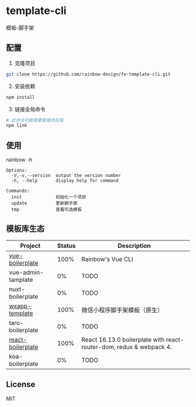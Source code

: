 # template-cli

模板-脚手架

## 配置

1. 克隆项目

```bash
git clone https://github.com/rainbow-design/fe-template-cli.git
```

2. 安装依赖

```bash
npm install
```

3. 链接全局命令

```bash
# 此命令可能需要管理员权限
npm link
```

## 使用

rainbow -h

```
Options:
  -V,-v,--version  output the version number
  -h, --help       display help for command

Commands:
  init             初始化一个项目
  update           更新脚手架
  tmp              查看可选模板
```

## 模板库生态

| Project                                                                  | Status | Description                  |
| ------------------------------------------------------------------------ | ------ | ---------------------------- |
| [vue-boilerplate](https://github.com/rainbow-design/vue-boilerplate)     | 100%   | Rainbow's Vue CLI            |
| vue-admin-tamplate   | 0%   |  TODO        |
| nuxt-boilerplate    | 0%   |  TODO      |
| [wxapp-template](https://github.com/rainbow-design/wxapp-template)       | 100%   | 微信小程序脚手架模板（原生） |
| taro-boilerplate | 0%   | TODO       |
| [react-boilerplate](https://github.com/rainbow-design/rainbow-boilerplate) | 100%   | React 16.13.0 boilerplate with react-router-dom, redux & webpack 4.        |
| koa-boilerplate | 0%   | TODO       |

## License

MIT
